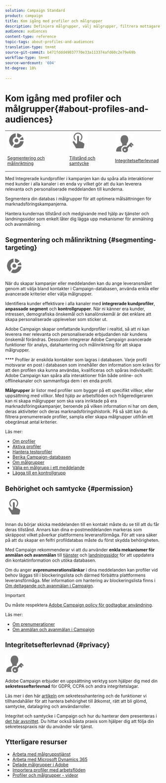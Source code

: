 ```yaml
---
solution: Campaign Standard
product: campaign
title: Kom igång med profiler och målgrupper
description: Definiera målgrupper, välj målgrupper, filtrera mottagare, samla in data och uppdatera profiler.
audience: audiences
content-type: reference
topic-tags: about-profiles-and-audiences
translation-type: tm+mt
source-git-commit: b471fddd49037770e33a113374afd60c2e79e69b
workflow-type: tm+mt
source-wordcount: '604'
ht-degree: 18%

---
```



# Kom igång med profiler och målgrupper{#about-profiles-and-audiences}

<table>
<tr>
<td><img src="assets/do-not-localize/icon_segment.svg" width="60px"><p><a href="#segmenting-targeting">Segmentering och målinriktning</a></p></td>
<td><img src="assets/do-not-localize/icon_permission.svg" width="60px"><p><a href="#permission">Tillstånd och samtycke</a></p></td>
<td><img src="assets/do-not-localize/icon_privacy.svg" width="60px"><p><a href="#privacy">Integritetsefterlevnad</a></p></td></tr>
</table>

Med Integrerade kundprofiler i kampanjen kan du spåra alla interaktioner med kunder i alla kanaler i en enda vy vilket gör att du kan leverera relevanta och personaliserade meddelanden till kunderna.

Segmentera din databas i målgrupper för att optimera målsättningen för marknadsföringskampanjerna.

Hantera kundernas tillstånd och medgivande med hjälp av tjänster och landningssidor som enkelt låter dig lägga upp mekanismer för anmälning och avanmälning.

## Segmentering och målinriktning {#segmenting-targeting}

<img src="assets/do-not-localize/icon_segment.svg" width="60px">

När du skapar kampanjer eller meddelanden kan du ange leveransmålet genom att välja bland kontakter i Campaign-databasen, använda enkla eller avancerade kriterier eller välja målgrupper.

Identifiera kunder effektivare i alla kanaler med **integrerade kundprofiler**, **anpassade segment** och **kontrollgrupper**. När ni känner era kunder, intressen, demografiska önskemål och kanalönskemål är det enklare att skapa personaliserade upplevelser som sticker ut.

Adobe Campaign skapar omfattande kundprofiler i realtid, så att ni kan leverera mer relevanta och personaliserade erbjudanden när kundens önskemål förändras. Dessutom integrerar Adobe Campaign avancerade funktioner för analys, datahantering och målinriktning för att skapa målgrupper.

**** Profiler är enskilda kontakter som lagras i databasen. Varje profil motsvarar en post i databasen som innehåller den information som krävs för att den profilen ska kunna användas, kvalificeras och spåras individuellt: Adobe Campaign kan spåra alla interaktioner från både online- och offlinekanaler och sammanfoga dem i en enda profil.

**Målgrupper** är listor med profiler som bygger på ett specifikt villkor, eller uppsättning med villkor. Med hjälp av arbetsflöden och frågeredigeraren kan ni skapa målgrupper som ska vara inriktade på era marknadsföringskampanjer, beroende på vilken information ni har om dem, deras aktiviteter och deras marknadsföringshistorik. På så sätt kan du filtrera prenumererade profiler, sampla eller skapa målgrupper utifrån ett obegränsat antal kriterier.

Läs mer:

* [Om profiler](../../audiences/using/about-profiles.md)
* [Aktiva profiler](../../audiences/using/active-profiles.md)
* [Hantera testprofiler](../../audiences/using/managing-test-profiles.md)
* [Berika Campaign-databasen](../../audiences/using/enriching-campaign-database.md)
* [Om målgrupper](../../audiences/using/about-audiences.md)
* [Välja en målgrupp i ett meddelande](../../audiences/using/selecting-an-audience-in-a-message.md)
* [Lägga till en kontrollgrupp](../../sending/using/control-group.md)

## Behörighet och samtycke {#permission}

<img src="assets/do-not-localize/icon_permission.svg"  width="60px">

Innan du börjar skicka meddelanden till en kontakt måste du se till att du får deras tillstånd. Annars kan dina e-postmeddelanden markeras som skräppost vilket påverkar plattformens leveransförmåga. För att vara säker på att du skapar en felfri profildatabas måste du först skydda behörigheten.

Med Campaign rekommenderar vi att du använder **enkla mekanismer för anmälan och avanmälan** till [tjänster](../../audiences/using/creating-a-service.md) och [landningssidor](../../channels/using/getting-started-with-landing-pages.md) för att uppdatera din kontaktinformation och utöka databasen.

Om du anger **avprenumerationslänkar** i dina meddelanden kan profiler vid behov läggas till i blockeringslista och därmed förbättra plattformens leveransförmåga. Mer information om hantering av blockeringslista finns i [Om deltagande och avanmälan i Campaign](../../audiences/using/about-opt-in-and-opt-out-in-campaign.md).

>[!IMPORTANT]
>
>Du måste respektera [Adobe Campaign policy för godtagbar användning](https://www.adobe.com/legal/terms/aup.html).

Läs mer:

* [Om prenumerationer](../../audiences/using/about-subscriptions.md)
* [Om anmälan och avanmälan i Campaign](../../audiences/using/about-opt-in-and-opt-out-in-campaign.md)

## Integritetsefterlevnad {#privacy}

<img src="assets/do-not-localize/icon_privacy.svg" width="60px">

Adobe Campaign erbjuder en uppsättning verktyg som hjälper dig med din **sekretessefterlevnad** för GDPR, CCPA och andra integritetslagar.

Läs mer i den här [artikeln](https://helpx.adobe.com/se/campaign/kb/campaign-privacy.html) om sekretesshantering och de funktioner vi tillhandahåller för att hantera behörighet till åtkomst, rätt att bli glömd, samtycke, datalagring och användarroller.

Integritet och samtycke i Campaign och hur du hanterar dem presenteras i [det här avsnittet](../../start/using/privacy.md). Du hittar också bästa praxis som hjälper dig att följa din sekretesspraxis när du använder vår tjänst.

## Ytterligare resurser

* [Arbeta med målgruppstjänst](../../audiences/using/aep-about-audience-destinations-service.md)
* [Arbeta med Microsoft Dynamics 365](../../integrating/using/d365-acs-get-started.md)
* [Delade målgrupper i Adobe](../../integrating/using/sharing-audiences-with-audience-manager-or-people-core-service.md)
* [Importera profiler med arbetsflöden](../../automating/using/creating-import-workflow-templates.md)
* [Profiler och målgrupper - videor](https://docs.adobe.com/content/help/en/campaign-standard-learn/tutorials/profiles-and-audiences/creating-profiles-and-audiences.html)

